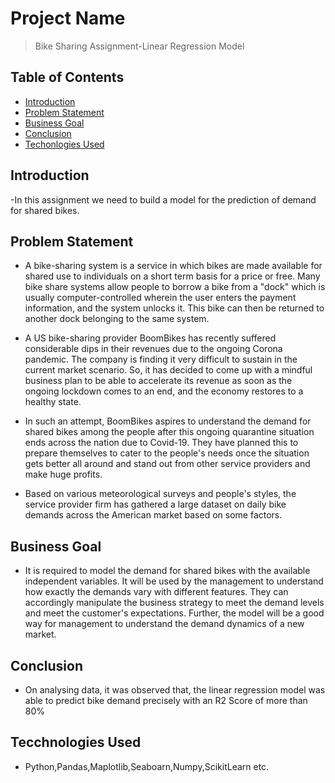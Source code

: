 # Project Name
>Bike Sharing Assignment-Linear Regression Model


## Table of Contents
* [Introduction](#introduction)
* [Problem Statement](#problem-statement)
* [Business Goal](#business-goal)
* [Conclusion](#Conclusion)
* [Techonlogies Used](#technologies)
<!-- You can include any other section that is pertinent to your problem -->

## Introduction
-In this assignment we need to build a model for the prediction of demand for shared bikes.

## Problem Statement
- A bike-sharing system is a service in which bikes are made available for shared use to individuals on a short term basis for a price or free. Many bike share systems allow people to borrow a bike from a "dock" which is usually computer-controlled wherein the user enters the payment information, and the system unlocks it. This bike can then be returned to another dock belonging to the same system.

- A US bike-sharing provider BoomBikes has recently suffered considerable dips in their revenues due to the ongoing Corona pandemic. The company is finding it very difficult to sustain in the current market scenario. So, it has decided to come up with a mindful business plan to be able to accelerate its revenue as soon as the ongoing lockdown comes to an end, and the economy restores to a healthy state.

- In such an attempt, BoomBikes aspires to understand the demand for shared bikes among the people after this ongoing quarantine situation ends across the nation due to Covid-19. They have planned this to prepare themselves to cater to the people's needs once the situation gets better all around and stand out from other service providers and make huge profits.

- Based on various meteorological surveys and people's styles, the service provider firm has gathered a large dataset on daily bike demands across the American market based on some factors.

## Business Goal
- It is required to model the demand for shared bikes with the available independent variables. It will be used by the management to understand how exactly the demands vary with different features. They can accordingly manipulate the business strategy to meet the demand levels and meet the customer's expectations. Further, the model will be a good way for management to understand the demand dynamics of a new market.

## Conclusion
- On analysing data, it was observed that, the linear regression model was able to predict bike demand precisely with an R2 Score of more than 80%

## Tecchnologies Used
- Python,Pandas,Maplotlib,Seaboarn,Numpy,ScikitLearn etc.

